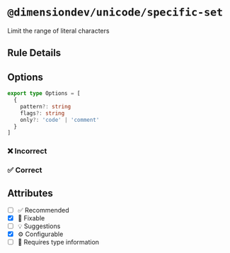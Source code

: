 <!-- begin title -->

# `@dimensiondev/unicode/specific-set`

Limit the range of literal characters

<!-- end title -->

## Rule Details

## Options

<!-- begin options -->

```ts
export type Options = [
  {
    pattern?: string
    flags?: string
    only?: 'code' | 'comment'
  }
]
```

<!-- end options -->

### :x: Incorrect

### :white_check_mark: Correct

## Attributes

<!-- begin attributes -->

- [ ] :white_check_mark: Recommended
- [x] :wrench: Fixable
- [ ] :bulb: Suggestions
- [x] :gear: Configurable
- [ ] :thought_balloon: Requires type information

<!-- end attributes -->

